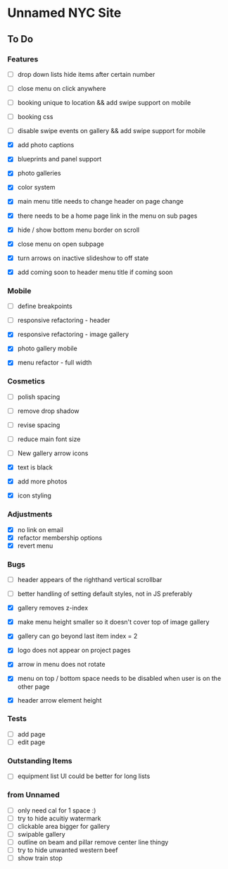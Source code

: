 # Unnamed NYC Site

## To Do



### Features
- [ ] drop down lists hide items after certain number
- [ ] close menu on click anywhere
- [ ] booking unique to location && add swipe support on mobile
- [ ] booking css
- [ ] disable swipe events on gallery && add swipe support for mobile

- [x] add photo captions
- [x] blueprints and panel support
- [x] photo galleries
- [x] color system
- [x] main menu title needs to change header on page change
- [x] there needs to be a home page link in the menu on sub pages
- [x] hide / show bottom menu border on scroll
- [x] close menu on open subpage
- [x] turn arrows on inactive slideshow to off state
- [x] add coming soon to header menu title if coming soon

### Mobile
- [ ]  define breakpoints
- [ ]  responsive refactoring - header

- [x]  responsive refactoring - image gallery
- [x]  photo gallery mobile
- [x]  menu refactor - full width

### Cosmetics
- [ ] polish spacing
- [ ] remove drop shadow
- [ ] revise spacing
- [ ] reduce main font size
- [ ] New gallery arrow icons

- [x]  text is black
- [x]  add more photos
- [x]  icon styling

### Adjustments
- [x] no link on email
- [x] refactor membership options
- [x] revert menu

### Bugs
- [ ] header appears of the righthand vertical scrollbar
- [ ] better handling of setting default styles, not in JS preferably

- [x] gallery removes z-index
- [x] make menu height smaller so it doesn't cover top of image gallery
- [x] gallery can go beyond last item index = 2
- [x] logo does not appear on project pages
- [x] arrow in menu does not rotate
- [x] menu on top / bottom space needs to be disabled when user is on the other page
- [x] header arrow element height

### Tests
- [ ] add page
- [ ] edit page

### Outstanding Items
- [ ] equipment list UI could be better for long lists


### from Unnamed
- [ ] only need cal for 1 space :)
- [ ] try to hide acuitiy watermark
- [ ] clickable area bigger for gallery
- [ ] swipable gallery
- [ ] outline on beam and pillar remove center line thingy
- [ ] try to hide unwanted western beef
- [ ] show train stop
